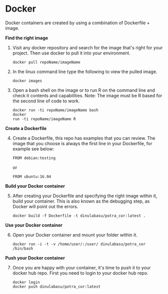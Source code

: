 # Docker
Docker containers are created by using a combination of Dockerfile + image. 

<b>Find the right image</b>
1. Visit any docker repository and search for the image that's right for your project. 
   Then use docker to pull it into your environment.

   <code>docker pull repoName/imageName</code>
   
2. In the linux command line type the following to view the pulled image.
   
   <code>docker images</code>

3. Open a bash shell on the image or to run R on the command line and check it contents and capabilities.
   Note: The image must be R based for the second line of code to work.

   <code>docker run -ti repoName/imageName bash</code><br>
   <code>docker run -ti repoName/imageName R</code>
   
<b>Create a Dockerfile</b>

4. Create a Dockerfile, this repo has examples that you can review. The image that you choose is always 
   the first line in your Dockerfile, for example see below:
   
   <code>FROM debian:testing</code>
   
   or
   
   <code>FROM ubuntu:16.04</code>
   
 <b>Build your Docker container</b>
 
 5. After creating your Dockerfile and specifying the right image within it, build your container.
    This is also known as the debugging step, as Docker will point out the errors.
 
        docker build -f Dockerfile -t dinulabasu/potra_cor:latest .
 
 <b>Use your Docker container</b>
 
 6. Open your Docker container and mount your folder within it.
 
        docker run -i -t -v /home/user/:/user/ dinulabasu/potra_cor /bin/bash

 <b>Push your Docker container </b>
 
 7. Once you are happy with your container, it's time to push it to your docker hub repo.
    First you need to login to your docker hub repo.
    
        docker login
        docker push dinulabasu/potra_cor:latest
 
 
 
